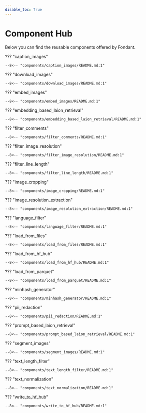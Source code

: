 ```yaml
---
disable_toc: True
---
```


# Component Hub

Below you can find the reusable components offered by Fondant.

??? "caption_images"

    --8<-- "components/caption_images/README.md:1"

??? "download_images"

    --8<-- "components/download_images/README.md:1"

??? "embed_images"

    --8<-- "components/embed_images/README.md:1"

??? "embedding_based_laion_retrieval"

    --8<-- "components/embedding_based_laion_retrieval/README.md:1"

??? "filter_comments"

    --8<-- "components/filter_comments/README.md:1"

??? "filter_image_resolution"

    --8<-- "components/filter_image_resolution/README.md:1"

??? "filter_line_length"

    --8<-- "components/filter_line_length/README.md:1"

??? "image_cropping"

    --8<-- "components/image_cropping/README.md:1"

??? "image_resolution_extraction"

    --8<-- "components/image_resolution_extraction/README.md:1"

??? "language_filter"

    --8<-- "components/language_filter/README.md:1"

??? "load_from_files"

    --8<-- "components/load_from_files/README.md:1"

??? "load_from_hf_hub"

    --8<-- "components/load_from_hf_hub/README.md:1"

??? "load_from_parquet"

    --8<-- "components/load_from_parquet/README.md:1"

??? "minhash_generator"

    --8<-- "components/minhash_generator/README.md:1"

??? "pii_redaction"

    --8<-- "components/pii_redaction/README.md:1"

??? "prompt_based_laion_retrieval"

    --8<-- "components/prompt_based_laion_retrieval/README.md:1"

??? "segment_images"

    --8<-- "components/segment_images/README.md:1"

??? "text_length_filter"

    --8<-- "components/text_length_filter/README.md:1"

??? "text_normalization"

    --8<-- "components/text_normalization/README.md:1"

??? "write_to_hf_hub"

    --8<-- "components/write_to_hf_hub/README.md:1"

